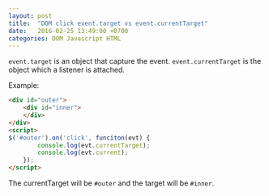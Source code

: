 ```yaml
---
layout: post
title:  "DOM click event.target vs event.currentTarget"
date:   2016-02-25 13:49:00 +0700
categories: DOM Javascript HTML 
---
```


`event.target` is an object that capture the event.
`event.currentTarget` is the object which a listener is attached.

Example:

```HTML
<div id="outer">
    <div id="inner">
    </div>
</div>
<script>
$('#outer').on('click', funciton(evt) {
        console.log(evt.currentTarget);
        console.log(evt.current);
    });
</script>
```

The currentTarget will be `#outer` and the target will be `#inner`.